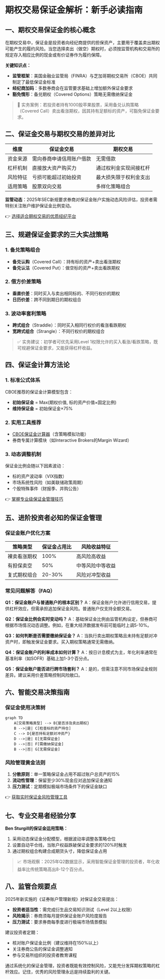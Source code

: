 # 期权交易保证金解析：新手必读指南

## 一、期权交易保证金的核心概念

在期权交易中，保证金是投资者向经纪商提供的担保资产，主要用于覆盖卖出期权可能产生的履约风险。当您选择卖出（做空）期权时，必须按监管机构和交易所的规定存入相应比例的现金或有价证券作为履约保障。

**关键知识点：**
- **监管框架**：美国金融业监管局（FINRA）与芝加哥期权交易所（CBOE）共同制定了最低保证金标准
- **经纪商加码**：多数券商会在监管要求基础上增加额外保证金要求
- **豁免情形**：备兑期权（Covered Options）策略无需缴纳保证金

> 📌 实务案例：若投资者持有1000股苹果股票，采用备兑认购策略（Covered Call）卖出看涨期权，因其持有足额标的资产，可豁免保证金要求。

## 二、保证金交易与期权交易的差异对比

| 维度         | 保证金交易                | 期权交易                |
|--------------|---------------------------|-------------------------|
| 资金来源     | 需向券商申请信用账户借款  | 无需借款                |
| 杠杆机制     | 直接放大资产购买力        | 通过权利金实现间接杠杆  |
| 风险特征     | 亏损可能超过初始投资      | 最大损失限于权利金支出  |
| 适用策略     | 股票双向交易              | 多样化策略组合          |

**监管动态**：2025年SEC新规要求券商对保证金账户实施动态风险评估，投资者需特别关注账户维护保证金比例变动。

👉 [选择适合期权交易的优质经纪平台](https://bit.ly/okx_welcome)

## 三、规避保证金要求的三大实战策略

### 1. 备兑策略组合
- **备兑认购**（Covered Call）：持有标的资产+卖出看涨期权
- **备兑认沽**（Covered Put）：做空标的资产+卖出看跌期权

### 2. 借方价差策略
- **垂直价差**：同时买入与卖出相同标的、不同行权价的期权
- **日历价差**：跨不同到期日的期权组合

### 3. 波动率套利策略
- **跨式组合**（Straddle）：同时买入相同行权价的看涨看跌期权
- **宽跨式组合**（Strangle）：不同行权价的期权组合

> ✅ 实务建议：初学者可优先采用Level 1权限允许的买入看涨/看跌策略，既可规避保证金要求，又能获得杠杆收益。

## 四、保证金计算方法论

### 1. 标准公式体系
CBOE推荐的保证金计算模型包含：
- **初始保证金** = Max(期权价值, 标的资产价值×固定比例)
- **维持保证金** = 初始保证金×75%

### 2. 实用工具推荐
- [CBOE保证金计算器](https://www.cboe.com/education/tools/margin-calculator/)（含策略模拟功能）
- 券商专属计算模块（如Interactive Brokers的Margin Wizard）

### 3. 动态调整机制
保证金比例会随以下因素波动：
- 标的资产波动率（VIX指数）
- 市场系统性风险（如美联储政策周期）
- 个股特殊事件（财报季、并购公告）

👉 [掌握专业级保证金管理技巧](https://bit.ly/okx_welcome)

## 五、进阶投资者必知的保证金管理

### 保证金账户优化方案
| 策略类型       | 保证金占用比 | 风险收益特征         |
|----------------|--------------|----------------------|
| 裸卖看涨期权   | 100%         | 高风险高收益         |
| 有担保卖空     | 50%          | 中等风险中等收益     |
| 复式期权组合   | 20-30%       | 风险对冲型收益       |

### 常见问题解答（FAQ）

**Q1：保证金账户与普通账户的根本区别？**
A：保证金账户允许进行信用交易，提供杠杆效应，但需承担追加保证金风险。普通账户仅支持全额交易。

**Q2：保证金比例会实时变动吗？**
A：基础保证金比例由监管机构设定，但券商可根据市场情况动态调整。例如，在重大经济数据发布前可能临时上调5-10%。

**Q3：如何判断是否需要缴纳保证金？**
A：当执行卖出期权策略且未持有足额对冲资产时，即触发保证金要求。买入期权策略通常无需缴纳。

**Q4：保证金账户的利率成本如何计算？**
A：按日计息模式为主，年化利率通常在基准利率（如SOFR）基础上加1-3个百分点。

**Q5：保证金账户能否进行跨市场套利？**
A：是的，但需注意不同市场保证金规则差异。建议采用价差策略控制风险敞口。

## 六、智能交易决策指南

### 保证金使用决策树
```mermaid
graph TD
    A[交易策略类型] --> B{是否涉及卖出期权}
    B -->|是| C[检查标的资产持仓]
    C --> D{是否持有足额对冲资产}
    D -->|是| E[无需保证金]
    D -->|否| F[需缴纳保证金]
    B -->|否| G[无需保证金]
```

### 风险管理黄金法则
1. **分散原则**：单一策略保证金占用不超过账户总资产的15%
2. **流动性管理**：保留至少30%现金应对追加保证金通知
3. **压力测试**：定期模拟极端市场条件下的保证金缺口

👉 [获取实时保证金风险管理工具](https://bit.ly/okx_welcome)

## 七、专业交易者经验分享

**Ben Sturgill的保证金运用策略：**
1. 采用动态保证金分配模型，根据波动率调整各策略仓位
2. 设置自动平仓线，当账户权益跌破保证金要求的120%时触发
3. 通过期权组合构建合成期货头寸，降低保证金占用

> 📈 市场观察：2025年Q2数据显示，采用智能保证金管理的投资者，年化收益率比传统策略高出8-12个百分点。

## 八、监管合规要点

2025年新实施的《证券账户管理新规》对保证金交易提出：
- **投资者适当性**：需完成衍生品交易知识测试（Level 2以上权限）
- **风险揭示**：券商须每月提供保证金账户风险度报告
- **压力测试**：要求券商每季度进行极端市场情景模拟

建议投资者定期：
- 核对账户保证金比例（建议维持在150%以上）
- 关注券商公告的保证金调整通知
- 参与交易所组织的投资者教育课程

通过系统化的保证金管理，投资者既能有效控制风险，又能充分发挥期权策略的杠杆效应。记住，优秀的风险管理永远是持续盈利的关键。
